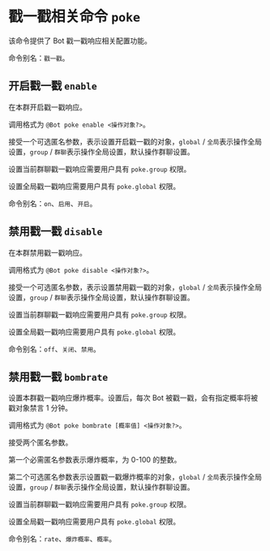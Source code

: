 # 戳一戳相关命令 `poke`

该命令提供了 Bot 戳一戳响应相关配置功能。

命令别名：`戳一戳`。

## 开启戳一戳 `enable`

在本群开启戳一戳响应。

调用格式为 `@Bot poke enable <操作对象?>`。

接受一个可选匿名参数，表示设置开启戳一戳的对象，`global` / `全局`表示操作全局设置，`group` / `群聊`表示操作全局设置，默认操作群聊设置。

设置当前群聊戳一戳响应需要用户具有 `poke.group` 权限。

设置全局戳一戳响应需要用户具有 `poke.global` 权限。

命令别名：`on`、`启用`、`开启`。

## 禁用戳一戳 `disable`

在本群禁用戳一戳响应。

调用格式为 `@Bot poke disable <操作对象?>`。

接受一个可选匿名参数，表示设置禁用戳一戳的对象，`global` / `全局`表示操作全局设置，`group` / `群聊`表示操作全局设置，默认操作群聊设置。

设置当前群聊戳一戳响应需要用户具有 `poke.group` 权限。

设置全局戳一戳响应需要用户具有 `poke.global` 权限。

命令别名：`off`、`关闭`、`禁用`。

## 禁用戳一戳 `bombrate`

设置本群戳一戳响应爆炸概率。设置后，每次 Bot 被戳一戳，会有指定概率将被戳对象禁言 1 分钟。

调用格式为 `@Bot poke bombrate [概率值] <操作对象?>`。

接受两个匿名参数。

第一个必需匿名参数表示爆炸概率，为 0-100 的整数。

第二个可选匿名参数表示设置戳一戳爆炸概率的对象，`global` / `全局`表示操作全局设置，`group` / `群聊`表示操作全局设置，默认操作群聊设置。

设置当前群聊戳一戳响应需要用户具有 `poke.group` 权限。

设置全局戳一戳响应需要用户具有 `poke.global` 权限。

命令别名：`rate`、`爆炸概率`、`概率`。
